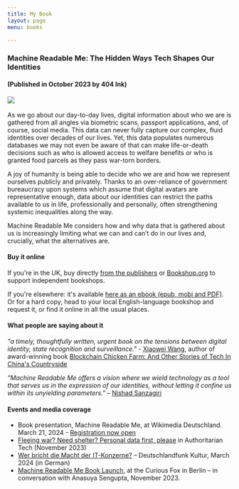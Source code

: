 ```yaml
---
title: My Book
layout: page
menu: books

---
```


### Machine Readable Me: The Hidden Ways Tech Shapes Our Identities 
#### (Published in October 2023 by 404 Ink)

<div class="float-left mr-5" style="max-width: 20rem">
  <img src="{{ site.url }}/assets/projects/machinereadableme.jpg" class="img-fluid"/>​
</div>

As we go about our day-to-day lives, digital information about who we are is gathered from all angles via biometric scans, passport applications, and, of course, social media. This data can never fully capture our complex, fluid identities over decades of our lives. Yet, this data populates numerous databases we may not even be aware of that can make life-or-death decisions such as who is allowed access to welfare benefits or who is granted food parcels as they pass war-torn borders.

A joy of humanity is being able to decide who we are and how we represent ourselves publicly and privately. Thanks to an over-reliance of government bureaucracy upon systems which assume that digital avatars are representative enough, data about our identities can restrict the paths available to us in life, professionally and personally, often strengthening systemic inequalities along the way.

Machine Readable Me considers how and why data that is gathered about us is increasingly limiting what we can and can’t do in our lives and, crucially, what the alternatives are.

#### Buy it online

If you're in the UK, buy directly [from the publishers](https://www.404ink.com/store/inklings-machine-readable-me) or [Bookshop.org](https://uk.bookshop.org/p/books/machine-readable-me-the-hidden-ways-tech-shapes-our-identities-zara-rahman/7449540?ean=9781912489824) to support independent bookshops. 

If you're elsewhere: it's available [here as an ebook (epub, mobi and PDF)](https://www.404ink.com/store/machine-readable-me-ebook). Or for a hard copy, head to your local English-language bookshop and request it, or find it online in all the usual places. 

#### What people are saying about it

*"a timely, thoughtfully written, urgent book on the tensions between digital identity, state recognition and surveillance."* - [Xiaowei Wang](https://www.instagram.com/p/Cy6PrWNx-SK/), author of award-winning book  [Blockchain Chicken Farm: And Other Stories of Tech In China's Countryside](https://en.wikipedia.org/wiki/Blockchain_Chicken_Farm)

*"Machine Readable Me offers a vision where we wield technology as a tool that serves us in the expression of our identities, without letting it confine us within its unyielding parameters."* – [Nishad Sanzagiri](https://infinityinklings.substack.com/p/infinity-inklings-13)

#### Events and media coverage


* Book presentation, Machine Readable Me, at Wikimedia Deutschland. March 21, 2024 - [Registration now open](https://www.wikimedia.de/veranstaltungen/buchprasentation-machine-readable-me/)
* [Fleeing war? Need shelter? Personal data first, please](https://www.codastory.com/newsletters/conflict-refugees-data-surveillance/) in Authoritarian Tech (November 2023)
* [Wer bricht die Macht der IT-Konzerne?](https://www.deutschlandfunkkultur.de/der-kampf-um-das-internet-dlf-kultur-43e3c393-100.html) – Deutschlandfunk Kultur, March 2024 (in German)
* [Machine Readable Me Book Launch](https://www.facebook.com/events/1748426138943173?ref=newsfeed), at the Curious Fox in Berlin – in conversation with Anasuya Sengupta, November 2023. 


